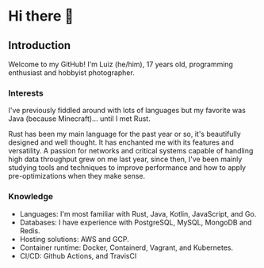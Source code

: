 # Hi there 👋

## Introduction

Welcome to my GitHub! I'm Luiz (he/him), 17 years old, programming enthusiast and hobbyist photographer.  

### Interests

I've previously fiddled around with lots of languages but my favorite was Java (because Minecraft)... until I met Rust.  

Rust has been my main language for the past year or so, it's beautifully designed and well thought. It has enchanted me with its features and versatility. A passion for networks and critical systems capable of handling high data throughput grew on me last year, since then, I've been mainly studying tools and techniques to improve performance and how to apply pre-optimizations when they make sense.

### Knowledge

* Languages: I'm most familiar with Rust, Java, Kotlin, JavaScript, and Go.
* Databases: I have experience with PostgreSQL, MySQL, MongoDB and Redis.
* Hosting solutions: AWS and GCP.
* Container runtime: Docker, Containerd, Vagrant, and Kubernetes.
* CI/CD: Github Actions, and TravisCI
